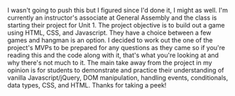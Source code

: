 I wasn't going to push this but I figured since I'd done it, I might as well. I'm currently an instructor's associate at General Assembly and the class is starting their project for Unit 1. The project objective is to build out a game using HTML, CSS, and Javascript. They have a choice between a few games and hangman is an option. I decided to work out the one of the project's MVPs to be prepared for any questions as they came so if you're reading this and the code along with it, that's what you're looking at and why there's not much to it. The main take away from the project in my opinion is for students to demonstrate and practice their understanding of vanilla Javascript/jQuery, DOM manipulation, handling events, conditionals, data types, CSS, and HTML. Thanks for taking a peek!
